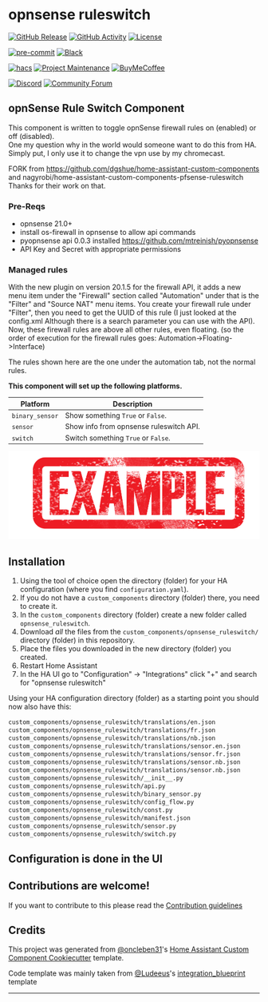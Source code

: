 # opnsense ruleswitch

[![GitHub Release][releases-shield]][releases]
[![GitHub Activity][commits-shield]][commits]
[![License][license-shield]](LICENSE)

[![pre-commit][pre-commit-shield]][pre-commit]
[![Black][black-shield]][black]

[![hacs][hacsbadge]][hacs]
[![Project Maintenance][maintenance-shield]][user_profile]
[![BuyMeCoffee][buymecoffeebadge]][buymecoffee]

[![Discord][discord-shield]][discord]
[![Community Forum][forum-shield]][forum]

## opnSense Rule Switch Component

This component is written to toggle opnSense firewall rules on (enabled) or off (disabled).  
One my question why in the world would someone want to do this from HA. Simply put, I only use it to change the vpn use by my chromecast.


FORK from https://github.com/dgshue/home-assistant-custom-components and nagyrobi/home-assistant-custom-components-pfsense-ruleswitch
Thanks for their work on that.

### Pre-Reqs

- opnsense 21.0+
- install os-firewall in opnsense to allow api commands
- pyopnsense api 0.0.3 installed
  https://github.com/mtreinish/pyopnsense
- API Key and Secret with appropriate permissions

### Managed rules
With the new plugin on version 20.1.5 for the firewall API, it adds a new menu item under the "Firewall" section called "Automation"  under that is the "Filter" and "Source NAT" menu items.  You create your firewall rule under "Filter", then you need to get the UUID of this rule (I just looked at the config.xml  Although there is a search parameter you can use with the API).  Now, these firewall rules are above all other rules, even floating.  (so the order of execution for the firewall rules goes: Automation->Floating->Interface)

The rules shown here are the one under the automation tab, not the normal rules.

**This component will set up the following platforms.**

| Platform        | Description                                                               |
| --------------- | ------------------------------------------------------------------------- |
| `binary_sensor` | Show something `True` or `False`.                                         |
| `sensor`        | Show info from opnsense ruleswitch API. |
| `switch`        | Switch something `True` or `False`.                                       |

![example][exampleimg]

## Installation

1. Using the tool of choice open the directory (folder) for your HA configuration (where you find `configuration.yaml`).
2. If you do not have a `custom_components` directory (folder) there, you need to create it.
3. In the `custom_components` directory (folder) create a new folder called `opnsense_ruleswitch`.
4. Download _all_ the files from the `custom_components/opnsense_ruleswitch/` directory (folder) in this repository.
5. Place the files you downloaded in the new directory (folder) you created.
6. Restart Home Assistant
7. In the HA UI go to "Configuration" -> "Integrations" click "+" and search for "opnsense ruleswitch"

Using your HA configuration directory (folder) as a starting point you should now also have this:

```text
custom_components/opnsense_ruleswitch/translations/en.json
custom_components/opnsense_ruleswitch/translations/fr.json
custom_components/opnsense_ruleswitch/translations/nb.json
custom_components/opnsense_ruleswitch/translations/sensor.en.json
custom_components/opnsense_ruleswitch/translations/sensor.fr.json
custom_components/opnsense_ruleswitch/translations/sensor.nb.json
custom_components/opnsense_ruleswitch/translations/sensor.nb.json
custom_components/opnsense_ruleswitch/__init__.py
custom_components/opnsense_ruleswitch/api.py
custom_components/opnsense_ruleswitch/binary_sensor.py
custom_components/opnsense_ruleswitch/config_flow.py
custom_components/opnsense_ruleswitch/const.py
custom_components/opnsense_ruleswitch/manifest.json
custom_components/opnsense_ruleswitch/sensor.py
custom_components/opnsense_ruleswitch/switch.py
```

## Configuration is done in the UI

<!---->

## Contributions are welcome!

If you want to contribute to this please read the [Contribution guidelines](CONTRIBUTING.md)

## Credits

This project was generated from [@oncleben31](https://github.com/oncleben31)'s [Home Assistant Custom Component Cookiecutter](https://github.com/oncleben31/cookiecutter-homeassistant-custom-component) template.

Code template was mainly taken from [@Ludeeus](https://github.com/ludeeus)'s [integration_blueprint][integration_blueprint] template

---

[integration_blueprint]: https://github.com/custom-components/integration_blueprint
[black]: https://github.com/psf/black
[black-shield]: https://img.shields.io/badge/code%20style-black-000000.svg?style=for-the-badge
[buymecoffee]: https://www.buymeacoffee.com/14roiron
[buymecoffeebadge]: https://img.shields.io/badge/buy%20me%20a%20coffee-donate-yellow.svg?style=for-the-badge
[commits-shield]: https://img.shields.io/github/commit-activity/y/14roiron/home-assistant-custom-components-opnsense-ruleswitch.svg?style=for-the-badge
[commits]: https://github.com/14roiron/home-assistant-custom-components-opnsense-ruleswitch/commits/main
[hacs]: https://hacs.xyz
[hacsbadge]: https://img.shields.io/badge/HACS-Custom-orange.svg?style=for-the-badge
[discord]: https://discord.gg/Qa5fW2R
[discord-shield]: https://img.shields.io/discord/330944238910963714.svg?style=for-the-badge
[exampleimg]: example.png
[forum-shield]: https://img.shields.io/badge/community-forum-brightgreen.svg?style=for-the-badge
[forum]: https://community.home-assistant.io/
[license-shield]: https://img.shields.io/github/license/14roiron/home-assistant-custom-components-opnsense-ruleswitch.svg?style=for-the-badge
[maintenance-shield]: https://img.shields.io/badge/maintainer-%4014roiron-blue.svg?style=for-the-badge
[pre-commit]: https://github.com/pre-commit/pre-commit
[pre-commit-shield]: https://img.shields.io/badge/pre--commit-enabled-brightgreen?style=for-the-badge
[releases-shield]: https://img.shields.io/github/release/14roiron/home-assistant-custom-components-opnsense-ruleswitch.svg?style=for-the-badge
[releases]: https://github.com/14roiron/home-assistant-custom-components-opnsense-ruleswitch/releases
[user_profile]: https://github.com/14roiron
